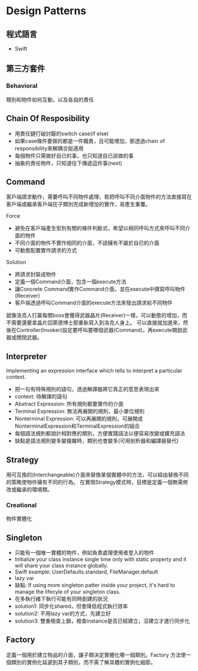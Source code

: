 # Design Patterns
## 程式語言
- Swift
## 第三方套件
### Behavioral
類別和物件如何互動，以及各自的責任

Chain Of Resposibility
--------------------------
- 用責任鏈打破討厭的switch case(if else)
- 如果case條件要做的都是一件職責，且可能增加，那透過chain of responsibility來解耦合挺適用
- 每個物件只需做好自已的事，也只知道自已該做的事
- 抽象的責任物件，只知道往下傳遞這件事(next)

Command
--------------------------
客戶端請求動作，需要呼叫不同物件處理，若把呼叫不同介面物件的方法直接寫在客戶端或繼承客戶端在子類別完成新增加的實作，易產生重覆。

Force
- 避免在客戶端產生型別有關的條件判斷式，希望以相同呼叫方式來呼叫不同介面的物件
- 不同介面的物件不實作相同的介面，不該擁有不屬於自已的介面
- 可動態配置實作請求的方式

Solution
- 將請求封裝成物件
- 定義一個Command介面，包含一個execute方法
- 讓Concrete Command實作Command介面，並在execute中撰寫呼叫物件(Receiver)
- 客戶端透過呼叫Command介面的execute方法來發出請求給不同物件

就像洛克人打贏每關boss會獲得武器晶片(Receiver)一樣，可以動態的增加，而不需要還要拿晶片回萊德博士那重新寫入到洛克人身上。
可以直接就加進來，然後在Controller(Invoker)設定要呼叫要哪個武器(Command)，再execute開啟武器或關閉武器。

Interpreter
--------------------------
Implementing an expression interface which tells to interpret a particular context.

- 把一句有特殊規則的語句，透過解譯器將它真正的意思表現出來
- context: 待解譯的語句
- Abstract Expression: 所有規則都要實作的介面
- Terminal Expression: 無法再展開的規則，最小單位規則
- Nonterminal Expression: 可以再展開的規則，可展開成NonterminalExpression和TerminalExpression的組合
- 每個語法規則都說計相對應的類別，方便實踐語法以便容易改變或擴充語法
- 缺點是語法規則變多變複雜時，類別也會變多(可用剖析器和編譯器替代)

Strategy
--------------------------
用可互換的(Interchangeable)介面來替換某個實體中的方法，可以經由替換不同的策略使物件擁有不同的行為。
在實現Strategy模式時，目標是定義一個無需修改或繼承的環境類。


### Creational
物件實體化

Singleton
--------------------------
- 只能有一個唯一實體的物件，例如負責處理使用者登入的物件
- Initialize your class instance single time only with static property and it will share your class instance globally.
- Swift example: UserDefaults.standard, FileManager.default
- lazy var
- 缺點: If using more singleton patter inside your project, it's hard to manage the lifecyle of your singleton  class.
- 在多執行緒下執行可能有同時創建的狀況
- solution1: 同步化shared，但會降低程式執行效率
- solution2: 不用lazy var的方式，先建立好
- solution3: 雙重檢查上鎖，檢查instance是否已經建立，沒建立才進行同步化

Factory
--------------------------
定義一個用於建立物品的介面，讓子類決定實體化哪一個類別。Factory 方法使一個類別的實例化延遲到其子類別，而不需了解具體的實例化細節。



